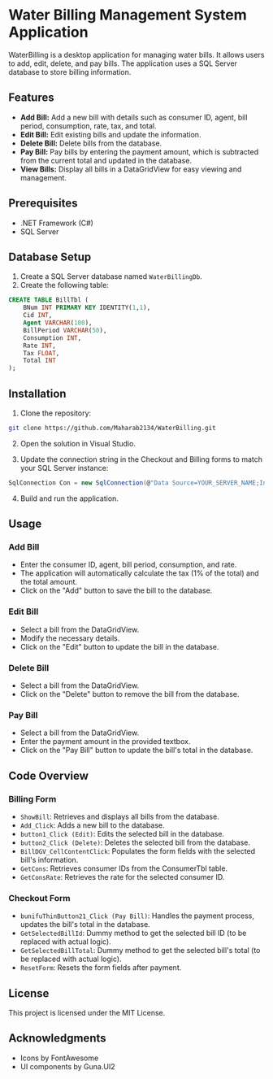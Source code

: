 # Water Billing Management System Application

WaterBilling is a desktop application for managing water bills. It allows users to add, edit, delete, and pay bills. The application uses a SQL Server database to store billing information.

## Features

- **Add Bill:** Add a new bill with details such as consumer ID, agent, bill period, consumption, rate, tax, and total.
- **Edit Bill:** Edit existing bills and update the information.
- **Delete Bill:** Delete bills from the database.
- **Pay Bill:** Pay bills by entering the payment amount, which is subtracted from the current total and updated in the database.
- **View Bills:** Display all bills in a DataGridView for easy viewing and management.

## Prerequisites

- .NET Framework (C#)
- SQL Server

## Database Setup

1. Create a SQL Server database named `WaterBillingDb`.
2. Create the following table:

```sql
CREATE TABLE BillTbl (
    BNum INT PRIMARY KEY IDENTITY(1,1),
    Cid INT,
    Agent VARCHAR(100),
    BillPeriod VARCHAR(50),
    Consumption INT,
    Rate INT,
    Tax FLOAT,
    Total INT
);
```

## Installation

1. Clone the repository:

```bash
git clone https://github.com/Maharab2134/WaterBilling.git
```

2. Open the solution in Visual Studio.
   
3. Update the connection string in the Checkout and Billing forms to match your SQL Server instance:

```csharp
SqlConnection Con = new SqlConnection(@"Data Source=YOUR_SERVER_NAME;Initial Catalog=WaterBillingDb;Integrated Security=True;Connect Timeout=30;Encrypt=False");
```

4. Build and run the application.

## Usage

### Add Bill

- Enter the consumer ID, agent, bill period, consumption, and rate.
- The application will automatically calculate the tax (1% of the total) and the total amount.
- Click on the "Add" button to save the bill to the database.

### Edit Bill

- Select a bill from the DataGridView.
- Modify the necessary details.
- Click on the "Edit" button to update the bill in the database.

### Delete Bill

- Select a bill from the DataGridView.
- Click on the "Delete" button to remove the bill from the database.

### Pay Bill

- Select a bill from the DataGridView.
- Enter the payment amount in the provided textbox.
- Click on the "Pay Bill" button to update the bill's total in the database.

## Code Overview

### Billing Form

- `ShowBill`: Retrieves and displays all bills from the database.
- `Add_Click`: Adds a new bill to the database.
- `button1_Click (Edit)`: Edits the selected bill in the database.
- `button2_Click (Delete)`: Deletes the selected bill from the database.
- `BillDGV_CellContentClick`: Populates the form fields with the selected bill's information.
- `GetCons`: Retrieves consumer IDs from the ConsumerTbl table.
- `GetConsRate`: Retrieves the rate for the selected consumer ID.

### Checkout Form

- `bunifuThinButton21_Click (Pay Bill)`: Handles the payment process, updates the bill's total in the database.
- `GetSelectedBillId`: Dummy method to get the selected bill ID (to be replaced with actual logic).
- `GetSelectedBillTotal`: Dummy method to get the selected bill's total (to be replaced with actual logic).
- `ResetForm`: Resets the form fields after payment.

## License

This project is licensed under the MIT License.

## Acknowledgments

- Icons by FontAwesome
- UI components by Guna.UI2
